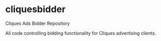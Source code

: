 # cliquesbidder
Cliques Ads Bidder Repository

All code controlling bidding functionality for Cliques advertising clients.
